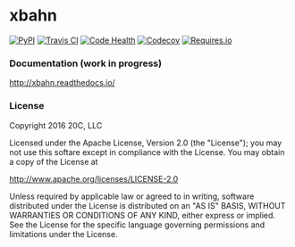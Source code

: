 
# xbahn

[![PyPI](https://img.shields.io/pypi/v/xbahn.svg?maxAge=600)](https://pypi.python.org/pypi/xbahn)
[![Travis CI](https://img.shields.io/travis/20c/xbahn.svg?maxAge=600)](https://travis-ci.org/20c/xbahn)
[![Code Health](https://landscape.io/github/20c/xbahn/master/landscape.svg?style=flat)](https://landscape.io/github/20c/xbahn/master)
[![Codecov](https://img.shields.io/codecov/c/github/20c/xbahn/master.svg?maxAge=600)](https://codecov.io/github/20c/xbahn)
[![Requires.io](https://img.shields.io/requires/github/20c/xbahn.svg?maxAge=600)](https://requires.io/github/20c/xbahn/requirements)

### Documentation (work in progress)

http://xbahn.readthedocs.io/

### License

Copyright 2016 20C, LLC

Licensed under the Apache License, Version 2.0 (the "License");
you may not use this softare except in compliance with the License.
You may obtain a copy of the License at

   http://www.apache.org/licenses/LICENSE-2.0

Unless required by applicable law or agreed to in writing, software
distributed under the License is distributed on an "AS IS" BASIS,
WITHOUT WARRANTIES OR CONDITIONS OF ANY KIND, either express or implied.
See the License for the specific language governing permissions and
limitations under the License.
